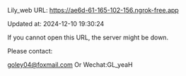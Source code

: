 Lily_web URL: https://ae6d-61-165-102-156.ngrok-free.app

Updated at: 2024-12-10 19:30:24

If you cannot open this URL, the server might be down.

Please contact: 

goley04@foxmail.com Or Wechat:GL_yeaH